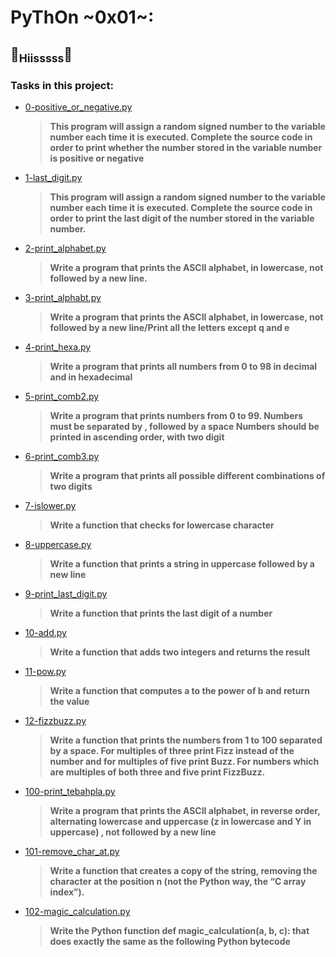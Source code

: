 # PyThOn ~0x01~:
## :snake:<sub>Hiisssss</sub>:snake:
### Tasks in this project:
* [0-positive_or_negative.py](https://github.com/JNRBK/alx-higher_level_programming/blob/master/0x01-python-if_else_loops_functions/0-positive_or_negative.py)
  > **This program will assign a random signed number to the variable number each time it is executed. Complete the source code in order to print whether the number stored in the variable number is positive or negative**
* [1-last_digit.py](https://github.com/JNRBK/alx-higher_level_programming/blob/master/0x01-python-if_else_loops_functions/1-last_digit.py)
  > **This program will assign a random signed number to the variable number each time it is executed. Complete the source code in order to print the last digit of the number stored in the variable number.**
* [2-print_alphabet.py](https://github.com/JNRBK/alx-higher_level_programming/blob/master/0x01-python-if_else_loops_functions/2-print_alphabet.py)
  > **Write a program that prints the ASCII alphabet, in lowercase, not followed by a new line.**
* [3-print_alphabt.py](https://github.com/JNRBK/alx-higher_level_programming/blob/master/0x01-python-if_else_loops_functions/3-print_alphabt.py)
  > **Write a program that prints the ASCII alphabet, in lowercase, not followed by a new line/Print all the letters except q and e**
* [4-print_hexa.py](https://github.com/JNRBK/alx-higher_level_programming/blob/master/0x01-python-if_else_loops_functions/4-print_hexa.py)
  > **Write a program that prints all numbers from 0 to 98 in decimal and in hexadecimal**
* [5-print_comb2.py](https://github.com/JNRBK/alx-higher_level_programming/blob/master/0x01-python-if_else_loops_functions/5-print_comb2.py)
  > **Write a program that prints numbers from 0 to 99.
      Numbers must be separated by , followed by a space
      Numbers should be printed in ascending order, with two digit**
* [6-print_comb3.py](https://github.com/JNRBK/alx-higher_level_programming/blob/master/0x01-python-if_else_loops_functions/6-print_comb3.py)
  > **Write a program that prints all possible different combinations of two digits**
* [7-islower.py](https://github.com/JNRBK/alx-higher_level_programming/blob/master/0x01-python-if_else_loops_functions/7-islower.py)
  > **Write a function that checks for lowercase character**
* [8-uppercase.py](https://github.com/JNRBK/alx-higher_level_programming/blob/master/0x01-python-if_else_loops_functions/8-uppercase.py)
  > **Write a function that prints a string in uppercase followed by a new line**
* [9-print_last_digit.py](https://github.com/JNRBK/alx-higher_level_programming/blob/master/0x01-python-if_else_loops_functions/9-print_last_digit.py)
  > **Write a function that prints the last digit of a number**
* [10-add.py](https://github.com/JNRBK/alx-higher_level_programming/blob/master/0x01-python-if_else_loops_functions/10-add.py)
  > **Write a function that adds two integers and returns the result**
* [11-pow.py](https://github.com/JNRBK/alx-higher_level_programming/blob/master/0x01-python-if_else_loops_functions/11-pow.py)
  > **Write a function that computes a to the power of b and return the value**
* [12-fizzbuzz.py](https://github.com/JNRBK/alx-higher_level_programming/blob/master/0x01-python-if_else_loops_functions/12-fizzbuzz.py)
  > **Write a function that prints the numbers from 1 to 100 separated by a space.
      For multiples of three print Fizz instead of the number and for multiples of       five print Buzz.
      For numbers which are multiples of both three and five print FizzBuzz.**
* [100-print_tebahpla.py](https://github.com/JNRBK/alx-higher_level_programming/blob/master/0x01-python-if_else_loops_functions/100-print_tebahpla.py)
  > **Write a program that prints the ASCII alphabet, in reverse order, alternating lowercase and uppercase (z in lowercase and Y in uppercase) , not followed by a new line**
* [101-remove_char_at.py](https://github.com/JNRBK/alx-higher_level_programming/blob/master/0x01-python-if_else_loops_functions/101-remove_char_at.py)
  > **Write a function that creates a copy of the string, removing the character at the position n (not the Python way, the “C array index”).**
* [102-magic_calculation.py](https://github.com/JNRBK/alx-higher_level_programming/blob/master/0x01-python-if_else_loops_functions/102-magic_calculation.py)
  > **Write the Python function def magic_calculation(a, b, c): that does exactly the same as the following Python bytecode**

